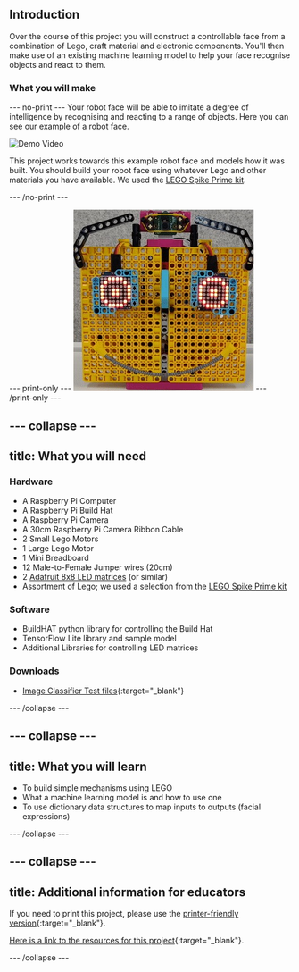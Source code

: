 ## Introduction

Over the course of this project you will construct a controllable face from a combination of Lego, craft material and electronic components. You'll then make use of an existing machine learning model to help your face recognise objects and react to them. 

### What you will make

--- no-print ---
Your robot face will be able to imitate a degree of intelligence by recognising and reacting to a range of objects. Here you can see our example of a robot face.

![Demo Video](images/robot_face.gif)

This project works towards this example robot face and models how it was built. You should build your robot face using whatever Lego and other materials you have available. We used the [LEGO Spike Prime kit](https://education.lego.com/en-gb/product/spike-prime).

--- /no-print ---

--- print-only ---
![Complete project](images/robot_face.jpg)
--- /print-only ---

--- collapse ---
---
title: What you will need
---
### Hardware

+ A Raspberry Pi Computer
+ A Raspberry Pi Build Hat
+ A Raspberry Pi Camera
+ A 30cm Raspberry Pi Camera Ribbon Cable
+ 2 Small Lego Motors
+ 1 Large Lego Motor
+ 1 Mini Breadboard
+ 12 Male-to-Female Jumper wires (20cm)
+ 2 [Adafruit 8x8 LED matrices](https://www.adafruit.com/product/1049) (or similar)
+ Assortment of Lego; we used a selection from the [LEGO Spike Prime kit](https://education.lego.com/en-gb/product/spike-prime)

### Software

+ BuildHAT python library for controlling the Build Hat
+ TensorFlow Lite library and sample model
+ Additional Libraries for controlling LED matrices

### Downloads

+ [Image Classifier Test files](http://rpf.io/p/en/robot-face-go){:target="_blank"}

--- /collapse ---

--- collapse ---
---
title: What you will learn
---

+ To build simple mechanisms using LEGO
+ What a machine learning model is and how to use one
+ To use dictionary data structures to map inputs to outputs (facial expressions)

--- /collapse ---

--- collapse ---
---
title: Additional information for educators
---

If you need to print this project, please use the [printer-friendly version](https://projects.raspberrypi.org/en/projects/robot-face/print){:target="_blank"}.

[Here is a link to the resources for this project](http://rpf.io/p/en/robot-face-go){:target="_blank"}.

--- /collapse ---
